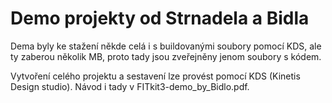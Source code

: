 # Demo projekty od Strnadela a Bidla
Dema byly ke stažení někde celá i s buildovanými soubory pomocí KDS, ale ty zaberou několik MB, proto tady jsou zveřejněny jenom soubory s kódem. 

Vytvoření celého projektu a sestavení lze provést pomocí KDS (Kinetis Design studio). Návod i tady v FITkit3-demo_by_Bidlo.pdf.

